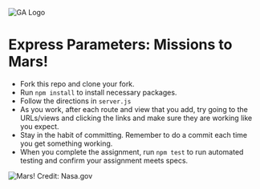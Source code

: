 ![GA Logo](https://ga-dash.s3.amazonaws.com/production/assets/logo-9f88ae6c9c3871690e33280fcf557f33.png)

# Express Parameters: Missions to Mars!

* Fork this repo and clone your fork.
* Run <code>npm install</code> to install necessary packages.
* Follow the directions in `server.js`
* As you work, after each route and view that you add, try going to the URLs/views and clicking the links and make sure they are working like you expect.
* Stay in the habit of committing.  Remember to do a commit each time you get something working.
* When you complete the assignment, run <code>npm test</code> to run automated testing and confirm your assignment meets specs.

![Mars! Credit: Nasa.gov](https://mars.nasa.gov/system/resources/detail_files/7808_global-color-views-mars-PIA00407-full2.jpg)